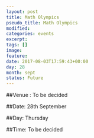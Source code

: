 ```yaml
---
layout: post
title: Math Olympics
pseudo_title: Math Olympics
modified:
categories: events
excerpt:
tags: []
image:
feature:
date: 2017-08-03T17:59:43+00:00
day: 28
month: sept
status: Future
---
```




##Venue : To be decided

##Date: 28th September

##Day: Thursday

##Time: To be decided
